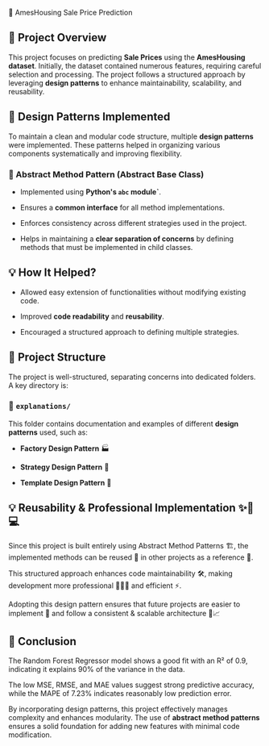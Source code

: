 🏡 AmesHousing Sale Price Prediction

## **📌 Project Overview**

This project focuses on predicting **Sale Prices** using the **AmesHousing dataset**. Initially, the dataset contained numerous features, requiring careful selection and processing. The project follows a structured approach by leveraging **design patterns** to enhance maintainability, scalability, and reusability.

## **🎯 Design Patterns Implemented**

To maintain a clean and modular code structure, multiple **design patterns** were implemented. These patterns helped in organizing various components systematically and improving flexibility.

### **🔹 Abstract Method Pattern (Abstract Base Class)**

- Implemented using **Python's `abc` module`**.
  
- Ensures a **common interface** for all method implementations.
  
- Enforces consistency across different strategies used in the project.
  
- Helps in maintaining a **clear separation of concerns** by defining methods that must be implemented in child classes.

## 💡 **How It Helped?**

- Allowed easy extension of functionalities without modifying existing code.
  
- Improved **code readability** and **reusability**.
  
- Encouraged a structured approach to defining multiple strategies.

## **📂 Project Structure**

The project is well-structured, separating concerns into dedicated folders. A key directory is:

### 📁 `explanations/`

This folder contains documentation and examples of different **design patterns** used, such as:

- **Factory Design Pattern** 🏭
  
- **Strategy Design Pattern** 🎯
  
- **Template Design Pattern** 📑

## **💡 Reusability & Professional Implementation ✨🔄💻**

Since this project is built entirely using Abstract Method Patterns 🏗️, the implemented methods can be reused 🔄 in other projects as a reference 📖. 

This structured approach enhances code maintainability 🛠️, making development more professional 👨‍💻🎯 and efficient ⚡. 

Adopting this design pattern ensures that future projects are easier to implement 🚀 and follow a consistent & scalable architecture 🏢📈


## **🚀 Conclusion**

The Random Forest Regressor model shows a good fit with an R² of 0.9, indicating it explains 90% of the variance in the data.

The low MSE, RMSE, and MAE values suggest strong predictive accuracy, while the MAPE of 7.23% indicates reasonably low prediction error.

By incorporating design patterns, this project effectively manages complexity and enhances modularity. The use of **abstract method patterns** ensures a solid foundation for adding new features with minimal code modification. 


